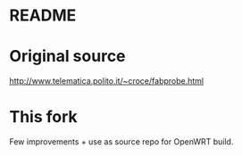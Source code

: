 # README

# Original source

http://www.telematica.polito.it/~croce/fabprobe.html

# This fork

Few improvements + use as source repo for OpenWRT build.
